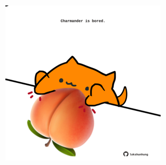 <!-- built at 21/03/2023, 16:01:06 UTC -->
<p align="center">
  <img width="500" height="500" src="./ReadmeImage.svg">
</p>
